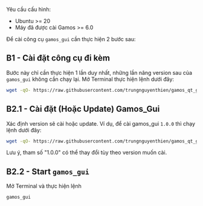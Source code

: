Yêu cầu cấu hình:
- Ubuntu >= 20
- Máy đã được cài Gamos >= 6.0

Để cài công cụ `gamos_gui` cần thực hiện 2 bước sau:

## B1 - Cài đặt công cụ đi kèm
Bước này chỉ cần thực hiện 1 lần duy nhất, những lần nâng version sau của `gamos_gui` không cần chạy lại.
Mở Terminal thực hiện lệnh dưới đây:
```sh
wget -qO- https://raw.githubusercontent.com/trungnguyenthien/gamos_qt_gui/main/scripts/install.sh | sudo bash -s
```

## B2.1 - Cài đặt (Hoặc Update) Gamos_Gui

Xác định version sẽ cài hoặc update. Ví dụ, để cài gamos_gui `1.0.0` thì chạy lệnh dưới đây:
```sh
wget -qO- https://raw.githubusercontent.com/trungnguyenthien/gamos_qt_gui/main/scripts/update.sh | sudo bash -s -- "1.0.0"
```
Lưu ý, tham số "1.0.0" có thể thay đổi tùy theo version muốn cài.

## B2.2 - Start `gamos_gui`
Mở Terminal và thực hiện lệnh
```sh
gamos_gui
```
